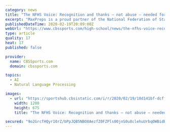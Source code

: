 ```yaml
---
category: news
title: "The NFHS Voice: Recognition and thanks – not abuse – needed for high school officials"
excerpt: "MaxPreps is a proud partner of the National Federation of State High School Associations (NFHS), the national leader and advocate for high school athletics as well as fine arts and performing arts programs."
publishedDateTime: 2020-02-19T20:09:00Z
webUrl: "https://www.cbssports.com/high-school/news/the-nfhs-voice-recognition-and-thanks-not-abuse-needed-for-high-school-officials/"
type: article
quality: 17
heat: 17
published: false

provider:
  name: CBSSports.com
  domain: cbssports.com

topics:
  - AI
  - Natural Language Processing

images:
  - url: "https://sportshub.cbsistatic.com/i/r/2020/02/19/10d141bf-dcff-4def-a197-e80e2084e2dc/thumbnail/1200x675/dc92106d3ffdeec3be40267829737503/781a4c1d-5453-ea11-80ce-a444a33a3a97-original.jpg"
    width: 1200
    height: 675
    title: "The NFHS Voice: Recognition and thanks – not abuse – needed for high school officials"

secured: "9o2GrcfHQyr10rZ/bPpJQB5NBO8AezfZ0FZPls00jnS0u8clehuUrbqOWBidBKH98MenbJyuCDh28DtAMxHL92p3Rkp2nsIghadLea8ozw8u//RG/AyJnaTrTGFHod0ys0E/X9xothaVyT9L1alrdtMWRzvCG1Z4Do+diFEgFyIArkgOHoUsAXVwXOiNJkclzeYfSvPCEa42Vx/f540NJX3Fx2wsu9NdfJbbiTzO0xEEwxzqBFS2ptENe3idmuA96X8vAuDEdkm07g4lvmZ9M6r51731OpwGEB1EigX7SZJ7V4MrMsk7ZVk/CI20bLjH;08xcVtxo7VBvXyr2m4PFbg=="
---
```


